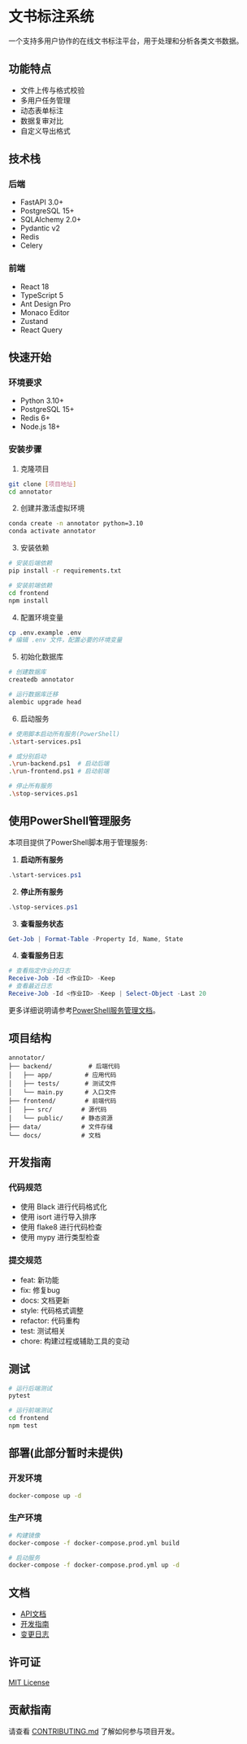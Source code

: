 # 文书标注系统

一个支持多用户协作的在线文书标注平台，用于处理和分析各类文书数据。

## 功能特点

- 文件上传与格式校验
- 多用户任务管理
- 动态表单标注
- 数据复审对比
- 自定义导出格式

## 技术栈

### 后端
- FastAPI 3.0+
- PostgreSQL 15+
- SQLAlchemy 2.0+
- Pydantic v2
- Redis
- Celery

### 前端
- React 18
- TypeScript 5
- Ant Design Pro
- Monaco Editor
- Zustand
- React Query

## 快速开始

### 环境要求
- Python 3.10+
- PostgreSQL 15+
- Redis 6+
- Node.js 18+

### 安装步骤

1. 克隆项目
```bash
git clone [项目地址]
cd annotator
```

2. 创建并激活虚拟环境
```bash
conda create -n annotator python=3.10
conda activate annotator
```

3. 安装依赖
```bash
# 安装后端依赖
pip install -r requirements.txt

# 安装前端依赖
cd frontend
npm install
```

4. 配置环境变量
```bash
cp .env.example .env
# 编辑 .env 文件，配置必要的环境变量
```

5. 初始化数据库
```bash
# 创建数据库
createdb annotator

# 运行数据库迁移
alembic upgrade head
```

6. 启动服务
```bash
# 使用脚本启动所有服务(PowerShell)
.\start-services.ps1

# 或分别启动
.\run-backend.ps1  # 启动后端
.\run-frontend.ps1 # 启动前端

# 停止所有服务
.\stop-services.ps1
```

## 使用PowerShell管理服务

本项目提供了PowerShell脚本用于管理服务:

1. **启动所有服务**
```powershell
.\start-services.ps1
```

2. **停止所有服务**
```powershell
.\stop-services.ps1
```

3. **查看服务状态**
```powershell
Get-Job | Format-Table -Property Id, Name, State
```

4. **查看服务日志**
```powershell
# 查看指定作业的日志
Receive-Job -Id <作业ID> -Keep
# 查看最近日志
Receive-Job -Id <作业ID> -Keep | Select-Object -Last 20
```

更多详细说明请参考[PowerShell服务管理文档](docs/powershell-service-management.md)。

## 项目结构

```
annotator/
├── backend/          # 后端代码
│   ├── app/         # 应用代码
│   ├── tests/       # 测试文件
│   └── main.py      # 入口文件
├── frontend/        # 前端代码
│   ├── src/        # 源代码
│   └── public/     # 静态资源
├── data/           # 文件存储
└── docs/           # 文档
```

## 开发指南

### 代码规范
- 使用 Black 进行代码格式化
- 使用 isort 进行导入排序
- 使用 flake8 进行代码检查
- 使用 mypy 进行类型检查

### 提交规范
- feat: 新功能
- fix: 修复bug
- docs: 文档更新
- style: 代码格式调整
- refactor: 代码重构
- test: 测试相关
- chore: 构建过程或辅助工具的变动

## 测试

```bash
# 运行后端测试
pytest

# 运行前端测试
cd frontend
npm test
```

## 部署(此部分暂时未提供)

### 开发环境
```bash
docker-compose up -d
```

### 生产环境
```bash
# 构建镜像
docker-compose -f docker-compose.prod.yml build

# 启动服务
docker-compose -f docker-compose.prod.yml up -d
```

## 文档

- [API文档](docs/API.md)
- [开发指南](docs/CONTRIBUTING.md)
- [变更日志](docs/CHANGELOG.md)

## 许可证

[MIT License](LICENSE)

## 贡献指南

请查看 [CONTRIBUTING.md](docs/CONTRIBUTING.md) 了解如何参与项目开发。 
